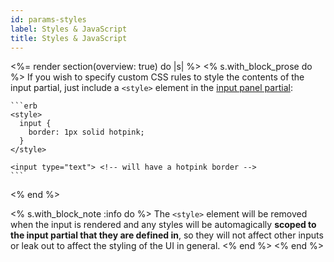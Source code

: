 ```yaml
---
id: params-styles
label: Styles & JavaScript
title: Styles & JavaScript
---
```


<%= render section(overview: true) do |s| %>
  <% s.with_block_prose do %>
    If you wish to specify custom CSS rules to style the contents of the input partial,
    just include a `<style>` element in  the [input panel partial](<%= extend_url :inputs_templates %>):

    ```erb
    <style>
      input {
        border: 1px solid hotpink;
      }
    </style>

    <input type="text"> <!-- will have a hotpink border -->
    ```
  <% end %>

  <% s.with_block_note :info do %>
    The `<style>` element will be removed when the input is rendered and any styles will be
    automagically **scoped to the input partial that they are defined in**, so they will not affect other inputs or
    leak out to affect the styling of the UI in general.
  <% end %>
<% end %>
